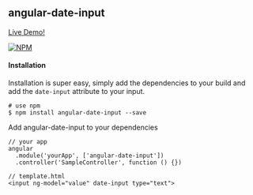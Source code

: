 ## angular-date-input

[Live Demo!](http://jackhanford.com/angular-date-input)

[![NPM][star-icon]][star-url]

#### Installation  
Installation is super easy, simply add the dependencies to your build and add the ```date-input``` attribute to your input.

```
# use npm
$ npm install angular-date-input --save
```

Add angular-date-input to your dependencies

```
// your app
angular
  .module('yourApp', ['angular-date-input'])
  .controller('SampleController', function () {})
```

```
// template.html
<input ng-model="value" date-input type="text">
```

[star-icon]: https://nodei.co/npm/angular-date-input.png?downloads=true
[star-url]: https://npmjs.org/package/angular-date-input
